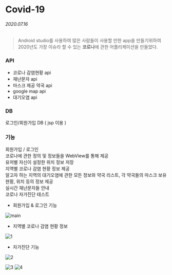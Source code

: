 # Covid-19 
###### 2020.07.16


>Android studio를 사용하여 많은 사람들이 사용할 만한 app을 만들기위하여<br/>2020년도 가장 이슈라 할 수 있는 **코로나**에 관한 어플리케이션을 만들었다.

### API
* 코로나 감염현황 api
* 재난문자 api
* 마스크 제공 약국 api
* google map api
* 대기오염 api

### DB
 로그인/회원가입 DB ( jsp 이용 )

### 기능
 회원가입 / 로그인<br/>
 코로나에 관한 정의 및 정보들을 WebView를 통해 제공<br/>
 유저별 자신이 설정한 위치 정보 저장<br/>
 지역별 코로나 감염 현황 정보 제공<br/>
 알고자 하는 지역의 대기오염에 관한 모든 정보와 약국 리스트, 각 약국들의 마스크 보유 현황, 위치 등의 정보 제공<br/>
 실시간 재난문자들 안내<br/>
 코로나 자가진단 테스트<br/>



 - 회원가입 & 로그인 기능
 
![main](https://user-images.githubusercontent.com/65699860/88385222-e9646900-cde8-11ea-9486-2b516f78140c.png)

- 지역별 코로나 감염 현황 정보 

![1](https://user-images.githubusercontent.com/65699860/88385227-ea959600-cde8-11ea-94bc-f945bbf633ec.png)

- 자가진단 기능

![2](https://user-images.githubusercontent.com/65699860/88385230-ebc6c300-cde8-11ea-8294-b137043f17f8.png)


![3](https://user-images.githubusercontent.com/65699860/88385232-ecf7f000-cde8-11ea-82ed-488b19c08d59.png)
![4](https://user-images.githubusercontent.com/65699860/88385235-ee291d00-cde8-11ea-89c4-fff13528fc24.png)
